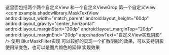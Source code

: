 这里面包括两个两个自定义View 和一个自定义ViewGrop
第一个自定义View     
<com.example.shadowlibrary.MaskTextView
            android:layout_width="match_parent"
            android:layout_height="60dp"
            android:layout_gravity="center_horizontal"
            android:layout_marginStart="20dp"
            android:layout_marginTop="20dp"
            android:layout_marginEnd="20dp"
            app:shadowText="自定义View实现阴影" />
使用 BlurMaskFilter实现
可以较好的实现一个扩散阴影的效果，可以支持阴影使用渐变色，也可以是图片颜色的延伸
实现效果

